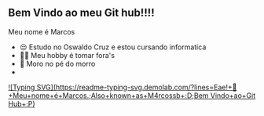 ## Bem Vindo ao meu Git hub!!!!
Meu nome é Marcos
<br>
- 😒 Estudo no Oswaldo Cruz e estou cursando informatica
- 🤷‍♂️ Meu hobby é tomar fora's
- 🌆 Moro no pé do morro
- <br>
[![Typing SVG](https://readme-typing-svg.demolab.com/?lines=Eae!+🤑+Meu+nome+é+Marcos.;Also+known+as+M4rcossb+:D;Bem Vindo+ao+Git Hub+:P)](https://git.io/typing-svg)

